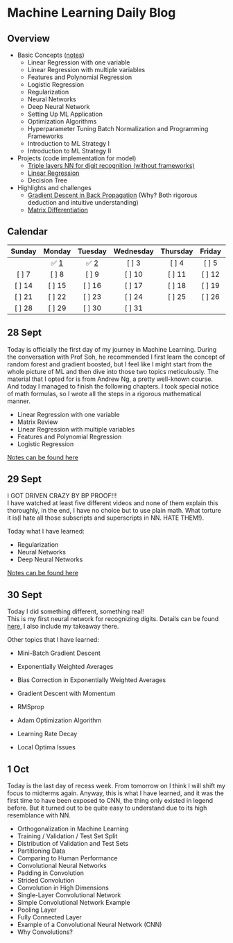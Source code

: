 # Machine Learning Daily Blog  
## Overview  
- Basic Concepts ([notes](https://github.com/WangCheng0116/ML/blob/main/AndrewNgMLCourse/note.md))
  - Linear Regression with one variable
  - Linear Regression with multiple variables
  - Features and Polynomial Regression
  - Logistic Regression 
  - Regularization
  - Neural Networks
  - Deep Neural Network
  - Setting Up ML Application
  - Optimization Algorithms
  - Hyperparameter Tuning Batch Normalization and Programming Frameworks
  - Introduction to ML Strategy I
  - Introduction to ML Strategy II
- Projects (code implementation for model)
  - [Triple layers NN for digit recognition (without frameworks)](https://github.com/WangCheng0116/ML/tree/main/Projects/Digit%20Recognition)
  - [Linear Regression](https://github.com/WangCheng0116/ML/tree/main/Projects/Linear%20Regression)
  - Decision Tree
- Highlights and challenges
  - [Gradient Descent in Back Propagation](https://github.com/WangCheng0116/ML/blob/main/Challenges/Back%20Propogation.md) (Why? Both rigorous deduction and intuitive understanding)
  - [Matrix Differentiation](https://github.com/WangCheng0116/ML/blob/main/Challenges/Matrix%20Differentiation.md)

 ## Calendar 
 |   Sunday   |   Monday   |   Tuesday   |   Wednesday   |   Thursday   |   Friday   |   Saturday   |
|:---------:|:---------:|:---------:|:-----------:|:---------:|:-------:|:---------:|
|           | ✅ [1](##1-Oct)     |  ✅ [2](##2-Oct)     |  [ ] 3       | [ ] 4     | [ ] 5   | [ ] 6     |
| [ ] 7     | [ ] 8     | [ ] 9     | [ ] 10      | [ ] 11    | [ ] 12  | [ ] 13    |
| [ ] 14    | [ ] 15    | [ ] 16    | [ ] 17      | [ ] 18    | [ ] 19  | [ ] 20    |
| [ ] 21    | [ ] 22    | [ ] 23    | [ ] 24      | [ ] 25    | [ ] 26  | [ ] 27    |
| [ ] 28    | [ ] 29    | [ ] 30    | [ ] 31      |           |         |           |


## 28 Sept  
Today is officially the first day of my journey in Machine Learning. During the conversation with Prof Soh, he recommended I first learn the concept of random forest and gradient boosted, but I feel like I might start from the whole picture of ML and then dive into those two topics meticulously. The material that I opted for is from Andrew Ng, a pretty well-known course. And today I managed to finish the following chapters. I took special notice of math formulas, so I wrote all the steps in a rigorous mathematical manner. 

* Linear Regression with one variable
* Matrix Review
* Linear Regression with multiple variables
* Features and Polynomial Regression
* Logistic Regression

[Notes can be found here](https://github.com/WangCheng0116/ML/blob/main/AndrewNgMLCourse/note.md)

## 29 Sept
I GOT DRIVEN CRAZY BY BP PROOF!!!  
I have watched at least five different videos and none of them explain this thoroughly, in the end, I have no choice but to use plain math. What torture it is(I hate all those subscripts and superscripts in NN. HATE THEM!).

Today what I have learned:
* Regularization
* Neural Networks
* Deep Neural Networks

[Notes can be found here](https://github.com/WangCheng0116/ML/blob/main/AndrewNgMLCourse/note.md)

## 30 Sept
Today I did something different, something real!   
This is my first neural network for recognizing digits. Details can be found [here](https://github.com/WangCheng0116/ML/tree/main/Projects/Digit%20Recognition), I also include my takeaway there.  

Other topics that I have learned:  
- Mini-Batch Gradient Descent

- Exponentially Weighted Averages

- Bias Correction in Exponentially Weighted Averages

- Gradient Descent with Momentum

- RMSprop

- Adam Optimization Algorithm

- Learning Rate Decay

- Local Optima Issues

## 1 Oct
Today is the last day of recess week. From tomorrow on I think I will shift my focus to midterms again. Anyway, this is what I have learned, and it was the first time to have been exposed to CNN, the thing only existed in legend before. But it turned out to be quite easy to understand due to its high resemblance with NN.
- Orthogonalization in Machine Learning
- Training / Validation / Test Set Split
- Distribution of Validation and Test Sets
- Partitioning Data
- Comparing to Human Performance
- Convolutional Neural Networks
- Padding in Convolution
- Strided Convolution
- Convolution in High Dimensions
- Single-Layer Convolutional Network
- Simple Convolutional Network Example
- Pooling Layer
- Fully Connected Layer
- Example of a Convolutional Neural Network (CNN)
- Why Convolutions?



